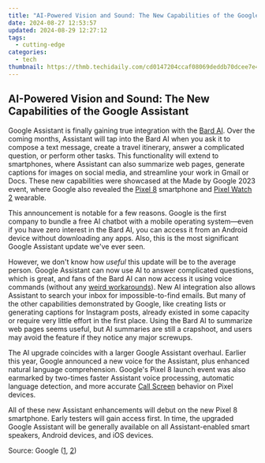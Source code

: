 ```yaml
---
title: "AI-Powered Vision and Sound: The New Capabilities of the Google Assistant"
date: 2024-08-27 12:53:57
updated: 2024-08-29 12:27:12
tags:
  - cutting-edge
categories:
  - tech
thumbnail: https://thmb.techidaily.com/cd0147204ccaf08069deddb70dcee7e4ad07fbd615beb8c551d393f04156cd7b.jpg
---
```


## AI-Powered Vision and Sound: The New Capabilities of the Google Assistant

Google Assistant is finally gaining true integration with the [Bard AI](https://video-screen-grab.techidaily.com/new-master-the-art-of-gameye-and-webcam-recordings/). Over the coming months, Assistant will tap into the Bard AI when you ask it to compose a text message, create a travel itinerary, answer a complicated question, or perform other tasks. This functionality will extend to smartphones, where Assistant can also summarize web pages, generate captions for images on social media, and streamline your work in Gmail or Docs. These new capabilities were showcased at the Made by Google 2023 event, where Google also revealed the [Pixel 8](https://tiktok-clips.techidaily.com/2024-approved-copying-safely-on-tiktok-a-2023-guide-to-rights-checks/) smartphone and [Pixel Watch 2](https://unlock-android.techidaily.com/lock-your-xiaomi-redmi-note-12t-pro-phone-in-style-the-top-5-gesture-lock-screen-apps-by-drfone-android/) wearable.

 This announcement is notable for a few reasons. Google is the first company to bundle a free AI chatbot with a mobile operating system—even if you have zero interest in the Bard AI, you can access it from an Android device without downloading any apps. Also, this is the most significant Google Assistant update we've ever seen.

 However, we don't know how _useful_ this update will be to the average person. Google Assistant can now use AI to answer complicated questions, which is great, and fans of the Bard AI can now access it using voice commands (without any [weird workarounds](https://youtube-docs.techidaily.com/024-approved-elevate-views-a-guide-to-best-youtube-hash-tags/)). New AI integration also allows Assistant to search your inbox for impossible-to-find emails. But many of the other capabilities demonstrated by Google, like creating lists or generating captions for Instagram posts, already existed in some capacity or require very little effort in the first place. Using the Bard AI to summarize web pages seems useful, but AI summaries are still a crapshoot, and users may avoid the feature if they notice any major screwups.

 The AI upgrade coincides with a larger Google Assistant overhaul. Earlier this year, Google announced a new voice for the Assistant, plus enhanced natural language comprehension. Google's Pixel 8 launch event was also earmarked by two-times faster Assistant voice processing, automatic language detection, and more accurate [Call Screen](https://remote-screen-capture.techidaily.com/updated-redux-of-graphics-amd-radeon-update/) behavior on Pixel devices.

 All of these new Assistant enhancements will debut on the new Pixel 8 smartphone. Early testers will gain access first. In time, the upgraded Google Assistant will be generally available on all Assistant-enabled smart speakers, Android devices, and iOS devices.

 Source: Google ([1](https://blog.google/products/assistant/google-assistant-bard-generative-ai/), [2](https://www.youtube.com/live/R7Kvb8FDjG4?si=aGxfVqGYENN82Ze8))

<ins class="adsbygoogle"
     style="display:block"
     data-ad-format="autorelaxed"
     data-ad-client="ca-pub-7571918770474297"
     data-ad-slot="1223367746"></ins>



<ins class="adsbygoogle"
     style="display:block"
     data-ad-client="ca-pub-7571918770474297"
     data-ad-slot="8358498916"
     data-ad-format="auto"
     data-full-width-responsive="true"></ins>
